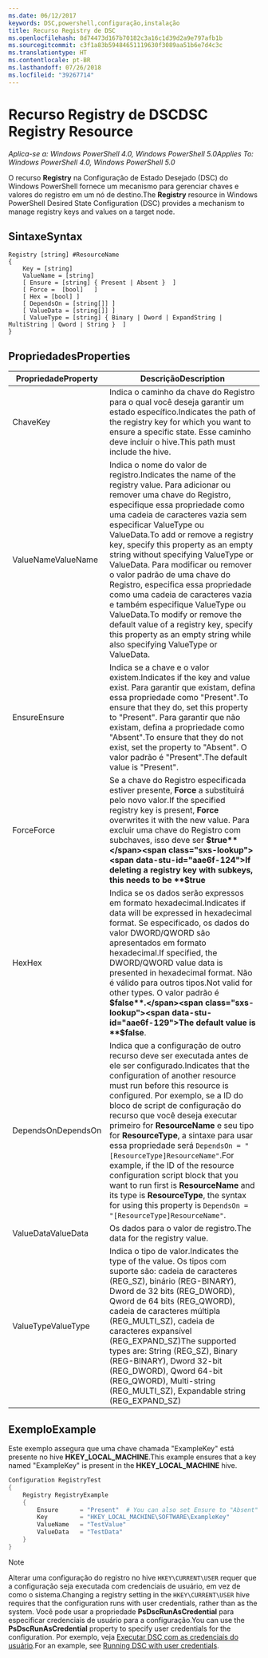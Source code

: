 ```yaml
---
ms.date: 06/12/2017
keywords: DSC,powershell,configuração,instalação
title: Recurso Registry de DSC
ms.openlocfilehash: 8d74473d167b70182c3a16c1d39d2a9e797afb1b
ms.sourcegitcommit: c3f1a83b59484651119630f3089aa51b6e7d4c3c
ms.translationtype: HT
ms.contentlocale: pt-BR
ms.lasthandoff: 07/26/2018
ms.locfileid: "39267714"
---
```

# <a name="dsc-registry-resource"></a><span data-ttu-id="aae6f-103">Recurso Registry de DSC</span><span class="sxs-lookup"><span data-stu-id="aae6f-103">DSC Registry Resource</span></span>

<span data-ttu-id="aae6f-104">_Aplica-se a: Windows PowerShell 4.0, Windows PowerShell 5.0_</span><span class="sxs-lookup"><span data-stu-id="aae6f-104">_Applies To: Windows PowerShell 4.0, Windows PowerShell 5.0_</span></span>

<span data-ttu-id="aae6f-105">O recurso **Registry** na Configuração de Estado Desejado (DSC) do Windows PowerShell fornece um mecanismo para gerenciar chaves e valores do registro em um nó de destino.</span><span class="sxs-lookup"><span data-stu-id="aae6f-105">The **Registry** resource in Windows PowerShell Desired State Configuration (DSC) provides a mechanism to manage registry keys and values on a target node.</span></span>

## <a name="syntax"></a><span data-ttu-id="aae6f-106">Sintaxe</span><span class="sxs-lookup"><span data-stu-id="aae6f-106">Syntax</span></span>

```
Registry [string] #ResourceName
{
    Key = [string]
    ValueName = [string]
    [ Ensure = [string] { Present | Absent }  ]
    [ Force =  [bool]   ]
    [ Hex = [bool] ]
    [ DependsOn = [string[]] ]
    [ ValueData = [string[]] ]
    [ ValueType = [string] { Binary | Dword | ExpandString | MultiString | Qword | String }  ]
}
```

## <a name="properties"></a><span data-ttu-id="aae6f-107">Propriedades</span><span class="sxs-lookup"><span data-stu-id="aae6f-107">Properties</span></span>

| <span data-ttu-id="aae6f-108">Propriedade</span><span class="sxs-lookup"><span data-stu-id="aae6f-108">Property</span></span> | <span data-ttu-id="aae6f-109">Descrição</span><span class="sxs-lookup"><span data-stu-id="aae6f-109">Description</span></span> |
| --- | --- |
| <span data-ttu-id="aae6f-110">Chave</span><span class="sxs-lookup"><span data-stu-id="aae6f-110">Key</span></span>| <span data-ttu-id="aae6f-111">Indica o caminho da chave do Registro para o qual você deseja garantir um estado específico.</span><span class="sxs-lookup"><span data-stu-id="aae6f-111">Indicates the path of the registry key for which you want to ensure a specific state.</span></span> <span data-ttu-id="aae6f-112">Esse caminho deve incluir o hive.</span><span class="sxs-lookup"><span data-stu-id="aae6f-112">This path must include the hive.</span></span>|
| <span data-ttu-id="aae6f-113">ValueName</span><span class="sxs-lookup"><span data-stu-id="aae6f-113">ValueName</span></span>| <span data-ttu-id="aae6f-114">Indica o nome do valor de registro.</span><span class="sxs-lookup"><span data-stu-id="aae6f-114">Indicates the name of the registry value.</span></span> <span data-ttu-id="aae6f-115">Para adicionar ou remover uma chave do Registro, especifique essa propriedade como uma cadeia de caracteres vazia sem especificar ValueType ou ValueData.</span><span class="sxs-lookup"><span data-stu-id="aae6f-115">To add or remove a registry key, specify this property as an empty string without specifying ValueType or ValueData.</span></span> <span data-ttu-id="aae6f-116">Para modificar ou remover o valor padrão de uma chave do Registro, especifica essa propriedade como uma cadeia de caracteres vazia e também especifique ValueType ou ValueData.</span><span class="sxs-lookup"><span data-stu-id="aae6f-116">To modify or remove the default value of a registry key, specify this property as an empty string while also specifying ValueType or ValueData.</span></span>|
| <span data-ttu-id="aae6f-117">Ensure</span><span class="sxs-lookup"><span data-stu-id="aae6f-117">Ensure</span></span>| <span data-ttu-id="aae6f-118">Indica se a chave e o valor existem.</span><span class="sxs-lookup"><span data-stu-id="aae6f-118">Indicates if the key and value exist.</span></span> <span data-ttu-id="aae6f-119">Para garantir que existam, defina essa propriedade como "Present".</span><span class="sxs-lookup"><span data-stu-id="aae6f-119">To ensure that they do, set this property to "Present".</span></span> <span data-ttu-id="aae6f-120">Para garantir que não existam, defina a propriedade como "Absent".</span><span class="sxs-lookup"><span data-stu-id="aae6f-120">To ensure that they do not exist, set the property to "Absent".</span></span> <span data-ttu-id="aae6f-121">O valor padrão é "Present".</span><span class="sxs-lookup"><span data-stu-id="aae6f-121">The default value is "Present".</span></span>|
| <span data-ttu-id="aae6f-122">Force</span><span class="sxs-lookup"><span data-stu-id="aae6f-122">Force</span></span>| <span data-ttu-id="aae6f-123">Se a chave do Registro especificada estiver presente, **Force** a substituirá pelo novo valor.</span><span class="sxs-lookup"><span data-stu-id="aae6f-123">If the specified registry key is present, **Force** overwrites it with the new value.</span></span> <span data-ttu-id="aae6f-124">Para excluir uma chave do Registro com subchaves, isso deve ser **$true**</span><span class="sxs-lookup"><span data-stu-id="aae6f-124">If deleting a registry key with subkeys, this needs to be **$true**</span></span> |
| <span data-ttu-id="aae6f-125">Hex</span><span class="sxs-lookup"><span data-stu-id="aae6f-125">Hex</span></span>| <span data-ttu-id="aae6f-126">Indica se os dados serão expressos em formato hexadecimal.</span><span class="sxs-lookup"><span data-stu-id="aae6f-126">Indicates if data will be expressed in hexadecimal format.</span></span> <span data-ttu-id="aae6f-127">Se especificado, os dados do valor DWORD/QWORD são apresentados em formato hexadecimal.</span><span class="sxs-lookup"><span data-stu-id="aae6f-127">If specified, the DWORD/QWORD value data is presented in hexadecimal format.</span></span> <span data-ttu-id="aae6f-128">Não é válido para outros tipos.</span><span class="sxs-lookup"><span data-stu-id="aae6f-128">Not valid for other types.</span></span> <span data-ttu-id="aae6f-129">O valor padrão é **$false**.</span><span class="sxs-lookup"><span data-stu-id="aae6f-129">The default value is **$false**.</span></span>|
| <span data-ttu-id="aae6f-130">DependsOn</span><span class="sxs-lookup"><span data-stu-id="aae6f-130">DependsOn</span></span>| <span data-ttu-id="aae6f-131">Indica que a configuração de outro recurso deve ser executada antes de ele ser configurado.</span><span class="sxs-lookup"><span data-stu-id="aae6f-131">Indicates that the configuration of another resource must run before this resource is configured.</span></span> <span data-ttu-id="aae6f-132">Por exemplo, se a ID do bloco de script de configuração do recurso que você deseja executar primeiro for **ResourceName** e seu tipo for **ResourceType**, a sintaxe para usar essa propriedade será `DependsOn = "[ResourceType]ResourceName"`.</span><span class="sxs-lookup"><span data-stu-id="aae6f-132">For example, if the ID of the resource configuration script block that you want to run first is **ResourceName** and its type is **ResourceType**, the syntax for using this property is `DependsOn = "[ResourceType]ResourceName"`.</span></span>|
| <span data-ttu-id="aae6f-133">ValueData</span><span class="sxs-lookup"><span data-stu-id="aae6f-133">ValueData</span></span>| <span data-ttu-id="aae6f-134">Os dados para o valor de registro.</span><span class="sxs-lookup"><span data-stu-id="aae6f-134">The data for the registry value.</span></span>|
| <span data-ttu-id="aae6f-135">ValueType</span><span class="sxs-lookup"><span data-stu-id="aae6f-135">ValueType</span></span>| <span data-ttu-id="aae6f-136">Indica o tipo de valor.</span><span class="sxs-lookup"><span data-stu-id="aae6f-136">Indicates the type of the value.</span></span> <span data-ttu-id="aae6f-137">Os tipos com suporte são: cadeia de caracteres (REG_SZ), binário (REG-BINARY), Dword de 32 bits (REG_DWORD), Qword de 64 bits (REG_QWORD), cadeia de caracteres múltipla (REG_MULTI_SZ), cadeia de caracteres expansível (REG_EXPAND_SZ)</span><span class="sxs-lookup"><span data-stu-id="aae6f-137">The supported types are: String (REG_SZ), Binary (REG-BINARY), Dword 32-bit (REG_DWORD), Qword 64-bit (REG_QWORD), Multi-string (REG_MULTI_SZ), Expandable string (REG_EXPAND_SZ)</span></span> |

## <a name="example"></a><span data-ttu-id="aae6f-138">Exemplo</span><span class="sxs-lookup"><span data-stu-id="aae6f-138">Example</span></span>

<span data-ttu-id="aae6f-139">Este exemplo assegura que uma chave chamada "ExampleKey" está presente no hive **HKEY\_LOCAL\_MACHINE**.</span><span class="sxs-lookup"><span data-stu-id="aae6f-139">This example ensures that a key named "ExampleKey" is present in the **HKEY\_LOCAL\_MACHINE** hive.</span></span>

```powershell
Configuration RegistryTest
{
    Registry RegistryExample
    {
        Ensure      = "Present"  # You can also set Ensure to "Absent"
        Key         = "HKEY_LOCAL_MACHINE\SOFTWARE\ExampleKey"
        ValueName   = "TestValue"
        ValueData   = "TestData"
    }
}
```

> [!NOTE]
> <span data-ttu-id="aae6f-140">Alterar uma configuração do registro no hive `HKEY\CURRENT\USER` requer que a configuração seja executada com credenciais de usuário, em vez de como o sistema.</span><span class="sxs-lookup"><span data-stu-id="aae6f-140">Changing a registry setting in the `HKEY\CURRENT\USER` hive requires that the configuration runs with user credentials, rather than as the system.</span></span> <span data-ttu-id="aae6f-141">Você pode usar a propriedade **PsDscRunAsCredential** para especificar credenciais de usuário para a configuração.</span><span class="sxs-lookup"><span data-stu-id="aae6f-141">You can use the **PsDscRunAsCredential** property to specify user credentials for the configuration.</span></span> <span data-ttu-id="aae6f-142">Por exemplo, veja [Executar DSC com as credenciais do usuário](runAsUser.md).</span><span class="sxs-lookup"><span data-stu-id="aae6f-142">For an example, see [Running DSC with user credentials](runAsUser.md).</span></span>